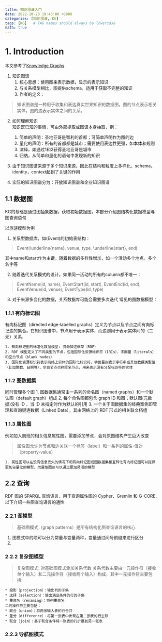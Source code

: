 ```yaml
---
title: 知识图谱入门
date: 2022-10-23 19:43:00 +0800
categories: [知识图谱, KG]
tags: [KG]   # TAG names should always be lowercase
math: true
---
```


# 1. Introduction
本文参考了[Knowledge Graphs](https://arxiv.org/abs/2003.02320)
1. 知识图谱
    1. 核心思想：使用图来表示数据，显示的表示知识
    2. 与关系模型相比，图提供schema，适用于获取不完整的知识
    3. 作者的定义：
> 知识图谱是一种用于收集和表达真实世界知识的数据图，图的节点表示相关实体，图的边表示实体之间的关系。

2. 如何理解知识\
知识既已知的事情，可由外部提取或图谱本身抽取，例：
    1. 简单的声明：圣地亚哥是智利的首都；可简单声明作为图的边
    2. 量化的声明：所有的首都都是城市；需要使用表达性更强，如本体和规则
    3. 演绎，如通过1和2获得圣地亚哥是城市
    4. 归纳，从简单和量化的语句中发现新的知识

3. 由于知识图谱来源于多个知识来源，因此在结构和粒度上多样化，schema，identity，context起到了关键的作用
4. 实际的知识图谱分为：开放知识图谱和企业知识图谱

## 1.1 数据图
KG的基础是通过图抽象数据，获取初始数据图，本部分介绍图结构化数据模型与图查询语句

以旅游模型为例
1. 关系型数据库，如(Event)的初始表结构：
> Event(\underline{name}, venue, type, \underline{start}, end)

其中name和start作为主键，随着数据的多样性增加，如一个活动多个地点，多个名字等

2. 随着迭代关系模式的设计，如果同一活动的所有的column都不唯一：
> EventName(id, name), EventStart(id, start), EventEnd(id, end), EventVenue(id, venue), EventType(id, type)

3. 对于来源多变化的数据，关系数据库可能会需要多次迭代
常见的图数据模型：

### 1.1.1 有向标记图
有向标记图（directed edge-labelled graphs）定义为节点以及节点之间有向标记边的集合。在知识图谱中，节点用于表示实体，而边则用于表示实体间的（二元）关系.
    
    1. 有向标记图的标准化数据模型: 资源描述框架（RDF）
    2. RDF 模型定义了不同类型的节点，包括国际化资源标识符（IRIs）、字面量（literals）和空白节点（blank nodes）
    3. 国际化资源标识符表示网络上实体的国际化标识符，字面量则表示字符串或其他数据类型值（比如整数、日期等），空白节点也称匿名节点，用来表示没有分配标识符的实体

### 1.1.2 图数据集
同时管理多个图
    1. 图数据集通常由一系列的命名图（named graphs）和一个默认图（default graph）组成
    2. 每个命名图都包含 graph ID 和图；默认图(元数据)没有 ID ，当 ID 未指定时作为默认的引用
    3. 一个关于图数据集的经典案例即管理和查询键连数据（Linked Data），其由网络上的 RDF 形式的相关联文档组

### 1.1.3 属性图
例如加入航班的相关信息属性图，需要添加节点，会对原图结构产生巨大改变
> 属性图允许为节点和边关联一个标签（label）和一系列的属性-值对（property-value）

    1. 属性图可以在没有信息丢失的情况下和有向标记图或图数据集相互转化有向标记图可以提供更加轻量化的模型，而属性图则可以通过更加灵活的模型

## 2.2 查询
RDF 图的 SPARQL 查询语言，用于查询属性图的 Cypher、Gremlin 和 G-CORE.以下介绍一些图查询语言的通性
### 2.2.1 图模型
> 基础图模式（graph patterns）是所有结构化图查询语言的核心

1. 图模式中的项可以分为常量与变量两种，变量通过问号前缀来进行区分
2. 

### 2.2.2 复杂图模型
> 复杂图模式: 对基础图模式添加关系代数
关系代数主要由一元操作符（接收单个输入）和二元操作符（接收两个输入）构成，其中一元操作符主要包括:

    * 投影（projection）：输出列的子集
    * 选择（selection）：输出满足条件的行的子集
    * 重命名（renaming）：将列重命名
    二元操作符主要包括：
    * 联合（union）：将两张输入表的行合并
    * 差分（difference）：将第一张表中出现在第二张表的行去除
    * 联合（join）：基于联合条件将一张表的行扩展到另一张表
### 2.2.3 导航图模式

